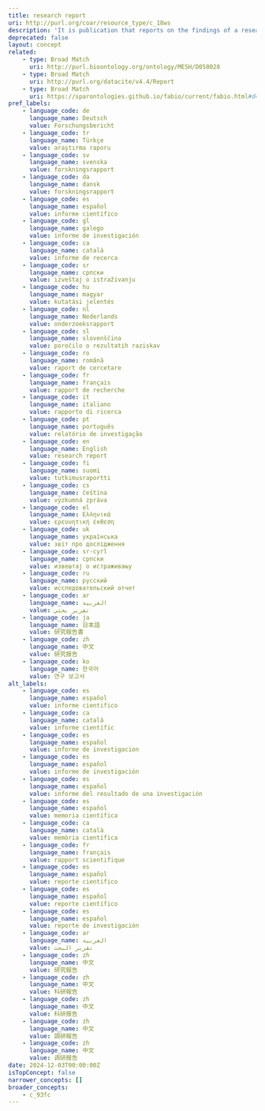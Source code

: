 ```yaml
---
title: research report
uri: http://purl.org/coar/resource_type/c_18ws
description: 'It is publication that reports on the findings of a research project or alternatively scientific observations on or about a subject. [Source: Adapted from https://en.wikipedia.org/wiki/Research_report]'
deprecated: false
layout: concept
related:
    - type: Broad Match
      uri: http://purl.bioontology.org/ontology/MESH/D058028
    - type: Broad Match
      uri: http://purl.org/datacite/v4.4/Report
    - type: Broad Match
      uri: https://sparontologies.github.io/fabio/current/fabio.html#d4e5170
pref_labels:
    - language_code: de
      language_name: Deutsch
      value: Forschungsbericht
    - language_code: tr
      language_name: Türkçe
      value: araştırma raporu
    - language_code: sv
      language_name: svenska
      value: forskningsrapport
    - language_code: da
      language_name: dansk
      value: forskningsrapport
    - language_code: es
      language_name: español
      value: informe científico
    - language_code: gl
      language_name: galego
      value: informe de investigación
    - language_code: ca
      language_name: català
      value: informe de recerca
    - language_code: sr
      language_name: српски
      value: izveštaj o istraživanju
    - language_code: hu
      language_name: magyar
      value: kutatási jelentés
    - language_code: nl
      language_name: Nederlands
      value: onderzoeksrapport
    - language_code: sl
      language_name: slovenščina
      value: poročilo o rezultatih raziskav
    - language_code: ro
      language_name: română
      value: raport de cercetare
    - language_code: fr
      language_name: français
      value: rapport de recherche
    - language_code: it
      language_name: italiano
      value: rapporto di ricerca
    - language_code: pt
      language_name: português
      value: relatório de investigação
    - language_code: en
      language_name: English
      value: research report
    - language_code: fi
      language_name: suomi
      value: tutkimusraportti
    - language_code: cs
      language_name: čeština
      value: výzkumná zpráva
    - language_code: el
      language_name: Ελληνικά
      value: ερευνητική έκθεση
    - language_code: uk
      language_name: українська
      value: звіт про дослідження
    - language_code: sr-cyrl
      language_name: српски
      value: извештај о истраживању
    - language_code: ru
      language_name: русский
      value: исследовательский отчет
    - language_code: ar
      language_name: العربية
      value: تقرير بحثي
    - language_code: ja
      language_name: 日本語
      value: 研究報告書
    - language_code: zh
      language_name: 中文
      value: 研究报告
    - language_code: ko
      language_name: 한국어
      value: 연구 보고서
alt_labels:
    - language_code: es
      language_name: español
      value: informe cientifico
    - language_code: ca
      language_name: català
      value: informe científic
    - language_code: es
      language_name: español
      value: informe de investigacion
    - language_code: es
      language_name: español
      value: informe de investigación
    - language_code: es
      language_name: español
      value: informe del resultado de una investigación
    - language_code: es
      language_name: español
      value: memoria científica
    - language_code: ca
      language_name: català
      value: memòria científica
    - language_code: fr
      language_name: français
      value: rapport scientifique
    - language_code: es
      language_name: español
      value: reporte cientifico
    - language_code: es
      language_name: español
      value: reporte científico
    - language_code: es
      language_name: español
      value: reporte de investigación
    - language_code: ar
      language_name: العربية
      value: تقرير البحث
    - language_code: zh
      language_name: 中文
      value: 研究報告
    - language_code: zh
      language_name: 中文
      value: 科研報告
    - language_code: zh
      language_name: 中文
      value: 科研报告
    - language_code: zh
      language_name: 中文
      value: 調研報告
    - language_code: zh
      language_name: 中文
      value: 调研报告
date: 2024-12-03T00:00:00Z
isTopConcept: false
narrower_concepts: []
broader_concepts:
    - c_93fc
---
```


